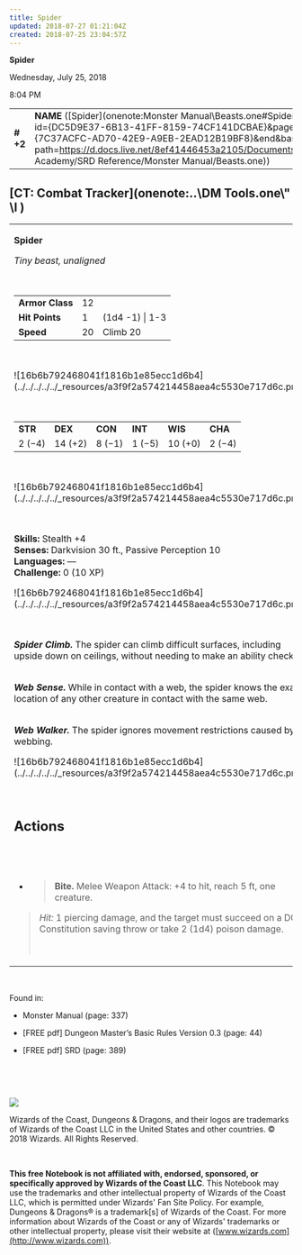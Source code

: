 ```yaml
---
title: Spider
updated: 2018-07-27 01:21:04Z
created: 2018-07-25 23:04:57Z
---
```


**Spider**

Wednesday, July 25, 2018

8:04 PM

|           |                                                                                                                                                                                                                                                                                            |        |       |       |     |       |       |
|-----------|--------------------------------------------------------------------------------------------------------------------------------------------------------------------------------------------------------------------------------------------------------------------------------------------|--------|-------|-------|-----|-------|-------|
| **\# +2** | **NAME** ([Spider](onenote:Monster Manual\\Beasts.one#Spider&section-id={DC5D9E37-6B13-41FF-8159-74CF141DCBAE}&page-id={7C37ACFC-AD70-42E9-A9EB-2EAD12B19BF8}&end&base-path=https://d.docs.live.net/8ef41446453a2105/Documents/Adventure Academy/SRD Reference/Monster Manual/Beasts.one)) | **12** | **1** | **1** | \-  | Notes | 10 XP |

## [CT: Combat Tracker](onenote:..\\DM Tools.one\\" \l )

<table><tbody><tr class="odd"><td><p><strong>Spider</strong></p><p><em>Tiny beast, unaligned</em></p><p> </p><table><tbody><tr class="odd"><td><strong>Armor Class</strong></td><td>12</td><td> </td></tr><tr class="even"><td><strong>Hit Points</strong></td><td>1</td><td>(1d4 -1) | 1-3</td></tr><tr class="odd"><td><strong>Speed</strong></td><td>20</td><td>Climb 20</td></tr></tbody></table><p> </p><p>![16b6b792468041f1816b1e85ecc1d6b4](../../../../../_resources/a3f9f2a574214458aea4c5530e717d6c.png)</p><p> </p><table><tbody><tr class="odd"><td><strong>STR</strong></td><td><strong>DEX</strong></td><td><strong>CON</strong></td><td><strong>INT</strong></td><td><strong>WIS</strong></td><td><strong>CHA</strong></td></tr><tr class="even"><td>2 (−4)</td><td>14 (+2)</td><td>8 (−1)</td><td>1 (−5)</td><td>10 (+0)</td><td>2 (−4)</td></tr></tbody></table><p> </p><p>![16b6b792468041f1816b1e85ecc1d6b4](../../../../../_resources/a3f9f2a574214458aea4c5530e717d6c.png)</p><p> </p><p><strong>Skills:</strong> Stealth +4<br />
<strong>Senses:</strong> Darkvision 30 ft., Passive Perception 10<br />
<strong>Languages:</strong> —<br />
<strong>Challenge:</strong> 0 (10 XP)</p><p>![16b6b792468041f1816b1e85ecc1d6b4](../../../../../_resources/a3f9f2a574214458aea4c5530e717d6c.png)</p><p> </p><p><em><strong>Spider Climb.</strong></em> The spider can climb difficult surfaces, including upside down on ceilings, without needing to make an ability check.</p><p><em><strong><br />
Web Sense.</strong></em> While in contact with a web, the spider knows the exact location of any other creature in contact with the same web.</p><p><em><strong><br />
Web Walker.</strong></em> The spider ignores movement restrictions caused by webbing.</p><p>![16b6b792468041f1816b1e85ecc1d6b4](../../../../../_resources/a3f9f2a574214458aea4c5530e717d6c.png)</p><p> </p><h2 id="actions"><strong>Actions</strong></h2><h2 id="section"> </h2><ul><li><blockquote><p><strong>Bite.</strong> Melee Weapon Attack: +4 to hit, reach 5 ft, one creature.</p></blockquote></li></ul><blockquote><p><em>Hit:</em> 1 piercing damage, and the target must succeed on a DC 9 Constitution saving throw or take 2 (1d4) poison damage.</p><p> </p></blockquote></td></tr></tbody></table>

 

Found in:

-   Monster Manual (page: 337)

-   \[FREE pdf\] Dungeon Master’s Basic Rules Version 0.3 (page: 44)

-   \[FREE pdf\] SRD (page: 389)

 

 

![](tmp\media\image2.png)

Wizards of the Coast, Dungeons & Dragons, and their logos are trademarks of Wizards of the Coast LLC in the United States and other countries. © 2018 Wizards. All Rights Reserved.

 

**This free Notebook is not affiliated with, endorsed, sponsored, or specifically approved by Wizards of the Coast LLC**. This Notebook may use the trademarks and other intellectual property of Wizards of the Coast LLC, which is permitted under Wizards' Fan Site Policy. For example, Dungeons & Dragons® is a trademark\[s\] of Wizards of the Coast. For more information about Wizards of the Coast or any of Wizards' trademarks or other intellectual property, please visit their website at ([www.wizards.com](http://www.wizards.com)).
